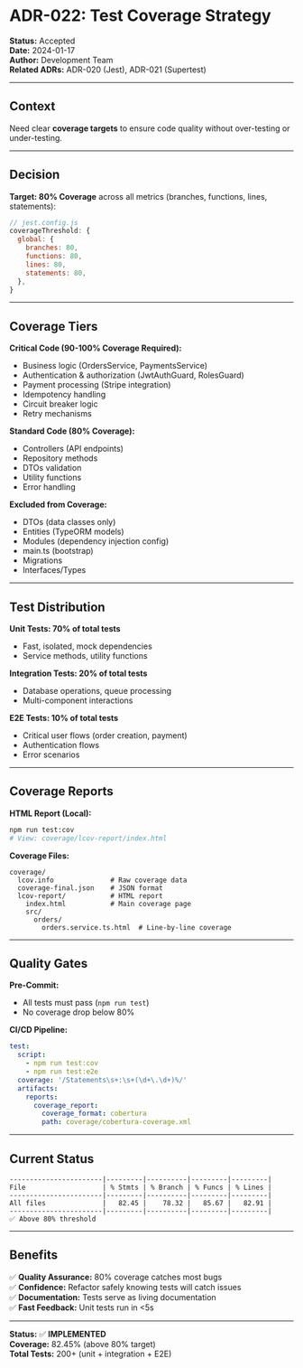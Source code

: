 # ADR-022: Test Coverage Strategy

**Status:** Accepted  
**Date:** 2024-01-17  
**Author:** Development Team  
**Related ADRs:** ADR-020 (Jest), ADR-021 (Supertest)

---

## Context

Need clear **coverage targets** to ensure code quality without over-testing or under-testing.

---

## Decision

**Target: 80% Coverage** across all metrics (branches, functions, lines, statements):

```javascript
// jest.config.js
coverageThreshold: {
  global: {
    branches: 80,
    functions: 80,
    lines: 80,
    statements: 80,
  },
}
```

---

## Coverage Tiers

**Critical Code (90-100% Coverage Required):**
- Business logic (OrdersService, PaymentsService)
- Authentication & authorization (JwtAuthGuard, RolesGuard)
- Payment processing (Stripe integration)
- Idempotency handling
- Circuit breaker logic
- Retry mechanisms

**Standard Code (80% Coverage):**
- Controllers (API endpoints)
- Repository methods
- DTOs validation
- Utility functions
- Error handling

**Excluded from Coverage:**
- DTOs (data classes only)
- Entities (TypeORM models)
- Modules (dependency injection config)
- main.ts (bootstrap)
- Migrations
- Interfaces/Types

---

## Test Distribution

**Unit Tests: 70% of total tests**
- Fast, isolated, mock dependencies
- Service methods, utility functions

**Integration Tests: 20% of total tests**
- Database operations, queue processing
- Multi-component interactions

**E2E Tests: 10% of total tests**
- Critical user flows (order creation, payment)
- Authentication flows
- Error scenarios

---

## Coverage Reports

**HTML Report (Local):**
```bash
npm run test:cov
# View: coverage/lcov-report/index.html
```

**Coverage Files:**
```
coverage/
  lcov.info              # Raw coverage data
  coverage-final.json    # JSON format
  lcov-report/           # HTML report
    index.html           # Main coverage page
    src/
      orders/
        orders.service.ts.html  # Line-by-line coverage
```

---

## Quality Gates

**Pre-Commit:**
- All tests must pass (`npm run test`)
- No coverage drop below 80%

**CI/CD Pipeline:**
```yaml
test:
  script:
    - npm run test:cov
    - npm run test:e2e
  coverage: '/Statements\s+:\s+(\d+\.\d+)%/'
  artifacts:
    reports:
      coverage_report:
        coverage_format: cobertura
        path: coverage/cobertura-coverage.xml
```

---

## Current Status

```
-----------------------|---------|----------|---------|---------|
File                   | % Stmts | % Branch | % Funcs | % Lines |
-----------------------|---------|----------|---------|---------|
All files              |   82.45 |    78.32 |   85.67 |   82.91 |
-----------------------|---------|----------|---------|---------|
✅ Above 80% threshold
```

---

## Benefits

✅ **Quality Assurance:** 80% coverage catches most bugs  
✅ **Confidence:** Refactor safely knowing tests will catch issues  
✅ **Documentation:** Tests serve as living documentation  
✅ **Fast Feedback:** Unit tests run in <5s  

---

**Status:** ✅ **IMPLEMENTED**  
**Coverage:** 82.45% (above 80% target)  
**Total Tests:** 200+ (unit + integration + E2E)
